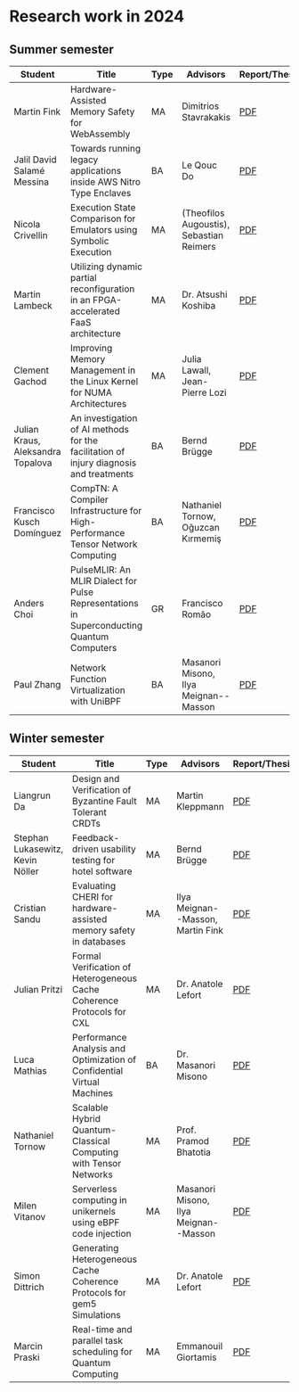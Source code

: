 # Research work in 2024

## Summer **semester**

| Student                           | Title                                                                                     | Type | Advisors                                 | Report/Thesis                                                                                                                    | Presentation                                                                                                                      |
| --------------------------------- | ----------------------------------------------------------------------------------------- | ---- | ---------------------------------------- | -------------------------------------------------------------------------------------------------------------------------------- | --------------------------------------------------------------------------------------------------------------------------------- |
| Martin Fink                       | Hardware-Assisted Memory Safety for WebAssembly                                           | MA   | Dimitrios Stavrakakis                    | [PDF](summer/docs/msc_martin_fink_wasm_memory_safety.pdf)                                                                        | [PDF](summer/talks/msc_martin_fink_wasm_memory_safety.pdf)                                                                        |
| Jalil David Salamé Messina        | Towards running legacy applications inside AWS Nitro Type Enclaves                        | BA   | Le Qouc Do                               | [PDF](summer/docs/bsc_salame_towards_running_legacy_applications_inside_aws_nitro_type_enclaves.pdf)                             | [PDF](summer/talk/bsc_salame_towards_running_legacy_applications_inside_aws_nitro_type_enclaves.pdf)                              |
| Nicola Crivellin                  | Execution State Comparison for Emulators using Symbolic Execution                         | MA   | (Theofilos Augoustis), Sebastian Reimers | [PDF](summer/docs/msc_nicola_crivellin_execution_state_comparison_for_emulators.pdf)                                             | [PDF](summer/talks/msc_nicola_crivellin_execution_state_comparison_for_emulators.pdf)                                             |
| Martin Lambeck                    | Utilizing dynamic partial reconfiguration in an FPGA-accelerated FaaS architecture        | MA   | Dr. Atsushi Koshiba                      | [PDF](summer/docs/msc_lambeck_utilizing_dynamic_partial_reconfiguration_in_an_fpga-accelerated_faas_architecture.pdf)            | [PDF](summer/talks/msc_lambeck_utilizing_dynamic_partial_reconfiguration_in_an_fpga-accelerated_faas_architecture.pdf)            |
| Clement Gachod                    | Improving Memory Management in the Linux Kernel for NUMA Architectures                    | MA   | Julia Lawall, Jean-Pierre Lozi           | [PDF](summer/docs/msc_clement_gachod_linux_kernel_memory_management_numa.pdf)                                                    | [PDF](summer/talks/msc_clement_gachod_linux_kernel_memory_management_numa.pdf)                                                    |
| Julian Kraus, Aleksandra Topalova | An investigation of AI methods for the facilitation of injury diagnosis and treatments    | BA   | Bernd Brügge                             | [PDF](summer/docs/bsc_kraus_topalova_an_investigation_of_ai_methods_for_the_facilitation_of_injury_diagnosis_and_treatments.pdf) | [PDF](summer/talks/bsc_kraus_topalova_an_investigation_of_ai_methods_for_the_facilitation_of_injury_diagnosis_and_treatments.pdf) |
| Francisco Kusch Domínguez         | CompTN: A Compiler Infrastructure for High-Performance Tensor Network Computing           | BA   | Nathaniel Tornow, Oğuzcan Kırmemiş       | [PDF](summer/docs/bsc_kusch_comptn_a_compiler_infrastructure_for_high_performance_tensor_network_computing.pdf)                  | [PDF](summer/talks/bsc_kusch_comptn_a_compiler_infrastructure_for_high_performance_tensor_network_computing.pdf)                  |
| Anders Choi                       | PulseMLIR: An MLIR Dialect for Pulse Representations in Superconducting Quantum Computers | GR   | Francisco Romão                          | [PDF](summer/docs/gr_anders_choi_pulsemlir_an_mlir_dialect_for_pulse_representations_in_superconducting_quantum_computers.pdf)   | [PDF](summer/talks/gr_anders_choi_pulsemlir_an_mlir_dialect_for_pulse_representations_in_superconducting_quantum_computers.pdf)   |
| Paul Zhang                        | Network Function Virtualization with UniBPF                                               | BA   | Masanori Misono, Ilya Meignan--Masson    | [PDF](summer/docs/bsc_paul_zhang_network_function_virtualization_with_unibpf.pdf)                                                | [PDF](summer/talks/bsc_paul_zhang_network_function_virtualization_with_unibpf.pdf)                                                |

## Winter semester
 
| Student                          | Title                                                                   | Type | Advisors                              | Report/Thesis                                                                                                   | Presentation                                                                                                     |
| -------------------------------- | ----------------------------------------------------------------------- | ---- | ------------------------------------- | --------------------------------------------------------------------------------------------------------------- | ---------------------------------------------------------------------------------------------------------------- |
| Liangrun Da                      | Design and Verification of Byzantine Fault Tolerant CRDTs               | MA   | Martin Kleppmann                      | [PDF](winter/docs/msc_liangrun_da_design_and_verification_of_byzantine_fault_tolerant_crdts.pdf)                | [PDF](winter/talks/msc_liangrun_da_design_and_verification_of_byzantine_fault_tolerant_crdts.pdf)                |
| Stephan Lukasewitz, Kevin Nöller | Feedback-driven usability testing for hotel software                    | MA   | Bernd Brügge                          | [PDF](winter/docs/msc_lukasewitz_noeller_feedback_driven_usability_testing_for_hotel_software.pdf)              | [PDF](winter/talks/msc_lukasewitz_noeller_feedback_driven_usability_testing_for_hotel_software.pdf)              |
| Cristian Sandu                   | Evaluating CHERI for hardware-assisted memory safety in databases       | MA   | Ilya Meignan--Masson, Martin Fink     | [PDF](winter/docs/msc_cristian_sandu_evaluating_cheri_for_hardware_assisted_memory_safety_in_databases.pdf)     | [PDF](winter/talks/msc_cristian_sandu_evaluating_cheri_for_hardware_assisted_memory_safety_in_databases.pdf)     |
| Julian Pritzi                    | Formal Verification of Heterogeneous Cache Coherence Protocols for CXL  | MA   | Dr. Anatole Lefort                    | [PDF](winter/docs/msc_julian_pritzi_formal_verification_of_heterogeneous_cache_coherence_protocols_for_cxl.pdf) | [PDF](winter/talks/msc_julian_pritzi_formal_verification_of_heterogeneous_cache_coherence_protocols_for_cxl.pdf) |
| Luca Mathias                     | Performance Analysis and Optimization of Confidential Virtual Machines  | BA   | Dr. Masanori Misono                   | [PDF](winter/docs/bsc_mathias_performance_analysis_and_optimization_of_confidential_virtual_machines.pdf)       | [PDF](winter/talks/bsc_mathias_performance_analysis_and_optimization_of_confidential_virtual_machines.pdf)       |
| Nathaniel Tornow                 | Scalable Hybrid Quantum-Classical Computing with Tensor Networks        | MA   |  Prof. Pramod Bhatotia                | [PDF](winter/docs/msc_nathaniel_tornow_scalable_hybrid_quantum_classical_computing_with_tensor_networks.pdf)    | [PDF](winter/talks/msc_nathaniel_tornow_scalable_hybrid_quantum_classical_computing_with_tensor_networks.pdf)    |
| Milen Vitanov                    | Serverless computing in unikernels using eBPF code injection            | MA   | Masanori Misono, Ilya Meignan--Masson | [PDF](winter/docs/msc_milen_vitanov_serverless_computing_in_unikernels_using_ebpf_code_injection.pdf)           | [PDF](winter/talks/msc_milen_vitanov_serverless_computing_in_unikernels_using_ebpf_code_injection.pdf)           |
| Simon Dittrich                   | Generating Heterogeneous Cache Coherence Protocols for gem5 Simulations | MA   | Dr. Anatole Lefort                    | [PDF](winter/docs/msc_dittrich_generating_heterogeneous_cache_coherence_protocols_for_gem5_simulations.pdf)     | [PDF](winter/talks/msc_dittrich_generating_heterogeneous_cache_coherence_protocols_for_gem5_simulations.pdf)     |
| Marcin Praski                   | Real-time and parallel task scheduling for Quantum Computing | MA   | Emmanouil Giortamis                    | [PDF](https://github.com/TUM-DSE/research-work-archive/blob/main/archive/2024/winter/docs/msc_praski_real_time_and_parallel_task_scheduling_for_quantum_computing.pdf)     | [PDF](https://github.com/TUM-DSE/research-work-archive/blob/main/archive/2024/winter/talks/msc_praski_real_time_and_parallel_task_scheduling_for_quantum_computing.pdf)     |
